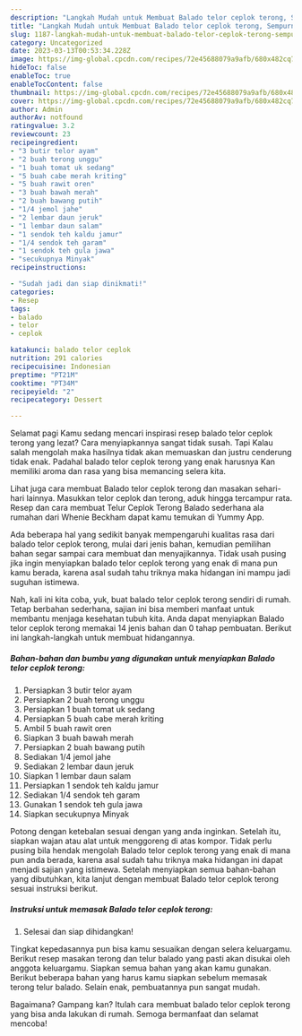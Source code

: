 ```yaml
---
description: "Langkah Mudah untuk Membuat Balado telor ceplok terong, Sempurna"
title: "Langkah Mudah untuk Membuat Balado telor ceplok terong, Sempurna"
slug: 1187-langkah-mudah-untuk-membuat-balado-telor-ceplok-terong-sempurna
category: Uncategorized
date: 2023-03-13T00:53:34.228Z
image: https://img-global.cpcdn.com/recipes/72e45688079a9afb/680x482cq70/balado-telor-ceplok-terong-foto-resep-utama.jpg
hideToc: false
enableToc: true
enableTocContent: false
thumbnail: https://img-global.cpcdn.com/recipes/72e45688079a9afb/680x482cq70/balado-telor-ceplok-terong-foto-resep-utama.jpg
cover: https://img-global.cpcdn.com/recipes/72e45688079a9afb/680x482cq70/balado-telor-ceplok-terong-foto-resep-utama.jpg
author: Admin
authorAv: notfound
ratingvalue: 3.2
reviewcount: 23
recipeingredient:
- "3 butir telor ayam"
- "2 buah terong unggu"
- "1 buah tomat uk sedang"
- "5 buah cabe merah kriting"
- "5 buah rawit oren"
- "3 buah bawah merah"
- "2 buah bawang putih"
- "1/4 jemol jahe"
- "2 lembar daun jeruk"
- "1 lembar daun salam"
- "1 sendok teh kaldu jamur"
- "1/4 sendok teh garam"
- "1 sendok teh gula jawa"
- "secukupnya Minyak"
recipeinstructions:

- "Sudah jadi dan siap dinikmati!"
categories:
- Resep
tags:
- balado
- telor
- ceplok

katakunci: balado telor ceplok 
nutrition: 291 calories
recipecuisine: Indonesian
preptime: "PT21M"
cooktime: "PT34M"
recipeyield: "2"
recipecategory: Dessert

---
```



Selamat pagi Kamu sedang mencari inspirasi resep balado telor ceplok terong yang lezat? Cara menyiapkannya sangat tidak susah. Tapi Kalau salah mengolah maka hasilnya tidak akan memuaskan dan justru cenderung tidak enak. Padahal balado telor ceplok terong yang enak harusnya Kan memiliki aroma dan rasa yang bisa memancing selera kita.


Lihat juga cara membuat Balado telor ceplok terong dan masakan sehari-hari lainnya. Masukkan telor ceplok dan terong, aduk hingga tercampur rata. Resep dan cara membuat Telur Ceplok Terong Balado sederhana ala rumahan dari Whenie Beckham dapat kamu temukan di Yummy App.

Ada beberapa hal yang sedikit banyak mempengaruhi kualitas rasa dari balado telor ceplok terong, mulai dari jenis bahan, kemudian pemilihan bahan segar sampai cara membuat dan menyajikannya. Tidak usah pusing jika ingin menyiapkan balado telor ceplok terong yang enak di mana pun kamu berada, karena asal sudah tahu triknya maka hidangan ini mampu jadi suguhan istimewa.


Nah, kali ini kita coba, yuk, buat balado telor ceplok terong sendiri di rumah. Tetap berbahan sederhana, sajian ini bisa memberi manfaat untuk membantu menjaga kesehatan tubuh kita. Anda dapat menyiapkan Balado telor ceplok terong memakai 14 jenis bahan dan 0 tahap pembuatan. Berikut ini langkah-langkah untuk membuat hidangannya.

<!--inarticleads1-->

##### Bahan-bahan dan bumbu yang digunakan untuk menyiapkan Balado telor ceplok terong:

1. Persiapkan 3 butir telor ayam
1. Persiapkan 2 buah terong unggu
1. Persiapkan 1 buah tomat uk sedang
1. Persiapkan 5 buah cabe merah kriting
1. Ambil 5 buah rawit oren
1. Siapkan 3 buah bawah merah
1. Persiapkan 2 buah bawang putih
1. Sediakan 1/4 jemol jahe
1. Sediakan 2 lembar daun jeruk
1. Siapkan 1 lembar daun salam
1. Persiapkan 1 sendok teh kaldu jamur
1. Sediakan 1/4 sendok teh garam
1. Gunakan 1 sendok teh gula jawa
1. Siapkan secukupnya Minyak


Potong dengan ketebalan sesuai dengan yang anda inginkan. Setelah itu, siapkan wajan atau alat untuk menggoreng di atas kompor. Tidak perlu pusing bila hendak mengolah Balado telor ceplok terong yang enak di mana pun anda berada, karena asal sudah tahu triknya maka hidangan ini dapat menjadi sajian yang istimewa. Setelah menyiapkan semua bahan-bahan yang dibutuhkan, kita lanjut dengan membuat Balado telor ceplok terong sesuai instruksi berikut. 

<!--inarticleads2-->

##### Instruksi untuk memasak Balado telor ceplok terong:


1. Selesai dan siap dihidangkan!

Tingkat kepedasannya pun bisa kamu sesuaikan dengan selera keluargamu. Berikut resep masakan terong dan telur balado yang pasti akan disukai oleh anggota keluargamu. Siapkan semua bahan yang akan kamu gunakan. Berikut beberapa bahan yang harus kamu siapkan sebelum memasak terong telur balado. Selain enak, pembuatannya pun sangat mudah. 

Bagaimana? Gampang kan? Itulah cara membuat balado telor ceplok terong yang bisa anda lakukan di rumah. Semoga bermanfaat dan selamat mencoba!

